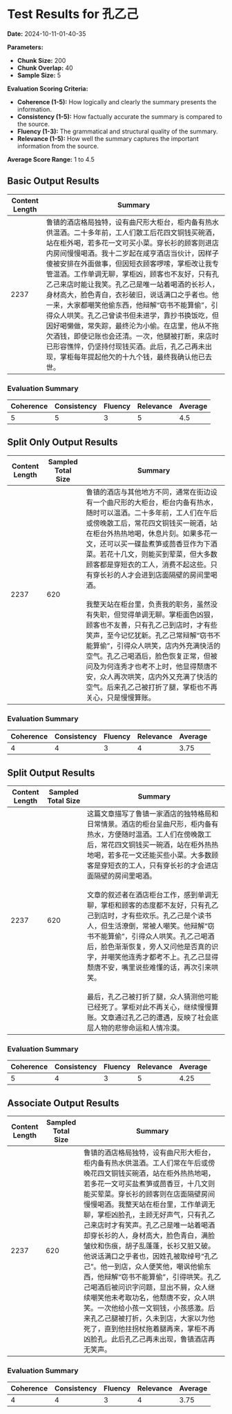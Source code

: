 
# Test Results for 孔乙己
**Date:** 2024-10-11-01-40-35

**Parameters:**
- **Chunk Size:** 200
- **Chunk Overlap:** 40
- **Sample Size:** 5

**Evaluation Scoring Criteria:**
- **Coherence (1-5):** How logically and clearly the summary presents the information.
- **Consistency (1-5):** How factually accurate the summary is compared to the source.
- **Fluency (1-3):** The grammatical and structural quality of the summary.
- **Relevance (1-5):** How well the summary captures the important information from the source.

**Average Score Range:** 1 to 4.5


## Basic Output Results

| Content Length | Summary |
|----------------|---------|
| 2237 | 鲁镇的酒店格局独特，设有曲尺形大柜台，柜内备有热水供温酒。二十多年前，工人们散工后花四文铜钱买碗酒，站在柜外喝，若多花一文可买小菜。穿长衫的顾客则进店内房间慢慢喝酒。我十二岁起在咸亨酒店当伙计，因样子傻被安排在外面做事，但因短衣顾客啰嗦，掌柜改让我专管温酒。工作单调无聊，掌柜凶，顾客也不友好，只有孔乙己来店时能让我笑。孔乙己是唯一站着喝酒的长衫人，身材高大，脸色青白，衣衫破旧，说话满口之乎者也。他一来，大家都嘲笑他偷东西，他辩解“窃书不能算偷”，引得众人哄笑。孔乙己曾读书但未进学，靠抄书换饭吃，但因好喝懒做，常失踪，最终沦为小偷。在店里，他从不拖欠酒钱，即使记账也会还清。一次，他腿被打断，来店时已形容憔悴，仍坚持付现钱买酒。此后，孔乙己再未出现，掌柜每年提起他欠的十九个钱，最终我确认他已去世。 |

### Evaluation Summary

| Coherence | Consistency | Fluency | Relevance | Average |
|-----------|-------------|---------|-----------|---------|
| 5 | 5 | 3 | 5 | 4.5 |

  
## Split Only Output Results

| Content Length | Sampled Total Size | Summary |
|----------------|--------------------|---------|
| 2237 | 620 | 鲁镇的酒店与其他地方不同，通常在街边设有一个曲尺形的大柜台，柜台内备有热水，随时可以温酒。二十多年前，工人们在午后或傍晚散工后，常花四文铜钱买一碗酒，站在柜台外热热地喝，休息片刻。如果多花一文，还可以买一碟盐煮笋或茴香豆作为下酒菜。若花十几文，则能买到荤菜，但大多数顾客都是穿短衣的工人，消费不起这些。只有穿长衫的人才会进到店面隔壁的房间里喝酒。<br><br>我整天站在柜台里，负责我的职务，虽然没有失职，但觉得单调无聊。掌柜面色凶狠，顾客也不友善，只有孔乙己到店时，才有些笑声，至今记忆犹新。孔乙己常辩解“窃书不能算偷”，引得众人哄笑，店内外充满快活的空气。孔乙己喝酒后，脸色恢复正常，但被问及为何连秀才也考不上时，他显得颓唐不安，众人再次哄笑，店内外又充满了快活的空气。后来孔乙己被打折了腿，掌柜也不再关心，只是慢慢算账。 |

### Evaluation Summary

| Coherence | Consistency | Fluency | Relevance | Average |
|-----------|-------------|---------|-----------|---------|
| 4 | 4 | 3 | 4 | 3.75 |


## Split Output Results

| Content Length | Sampled Total Size | Summary |
|----------------|--------------------|---------|
| 2237 | 620 | 这篇文章描写了鲁镇一家酒店的独特格局和日常情景。酒店的柜台呈曲尺形，柜内备有热水，方便随时温酒。工人们在傍晚散工后，常花四文铜钱买一碗酒，站在柜外热热地喝，若多花一文还能买些小菜。大多数顾客是穿短衣的工人，只有穿长衫的才会进店面隔壁的房间里喝酒。<br><br>文章的叙述者在酒店柜台工作，感到单调无聊，掌柜和顾客的态度都不友好，只有孔乙己到店时，才有些欢乐。孔乙己是个读书人，但生活潦倒，常被人嘲笑。他辩解“窃书不能算偷”，引得众人哄笑。孔乙己喝酒后，脸色渐渐恢复，旁人又问他是否真的识字，并嘲笑他连秀才都考不上。孔乙己显得颓唐不安，嘴里说些难懂的话，再次引来哄笑。<br><br>最后，孔乙己被打折了腿，众人猜测他可能已经死了。掌柜对此不再关心，继续慢慢算账。文章通过孔乙己的遭遇，反映了社会底层人物的悲惨命运和人情冷漠。 |

### Evaluation Summary

| Coherence | Consistency | Fluency | Relevance | Average |
|-----------|-------------|---------|-----------|---------|
| 5 | 4 | 3 | 5 | 4.25 |

  
## Associate Output Results

| Content Length | Sampled Total Size | Summary |
|----------------|--------------------|---------|
| 2237 | 620 | 鲁镇的酒店格局独特，设有曲尺形大柜台，柜内备有热水供温酒。工人们常在午后或傍晚花四文铜钱买碗酒，站在柜外热热地喝，若多花一文可买盐煮笋或茴香豆，十几文则能买荤菜。穿长衫的顾客则在店面隔壁房间慢慢喝酒。我整天站在柜台里，工作单调无聊，掌柜凶脸孔，主顾无好声气，只有孔乙己来店时才有笑声。孔乙己是唯一站着喝酒却穿长衫的人，身材高大，脸色青白，满脸皱纹和伤痕，胡子乱蓬蓬，长衫又脏又破。他说话满口之乎者也，因姓孔被取绰号“孔乙己”。他一到店，众人便笑他，嘲讽他偷东西，他辩解“窃书不能算偷”，引得哄笑。孔乙己喝酒后被问识字问题，显出不屑，众人继续嘲笑他未考取功名，他颓唐不安，众人哄笑。一次他给小孩一文铜钱，小孩感激。后来孔乙己腿被打折，久未到店，大家以为他死了，直到他拄拐杖拖着腿再来，掌柜不再凶脸孔。此后孔乙己再未出现，鲁镇酒店再无笑声。 |

### Evaluation Summary

| Coherence | Consistency | Fluency | Relevance | Average |
|-----------|-------------|---------|-----------|---------|
| 4 | 4 | 3 | 4 | 3.75 |

    